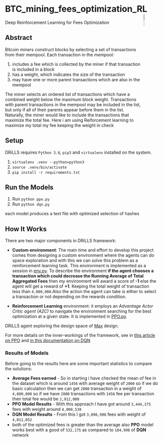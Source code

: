 # BTC_mining_fees_optimization_RL <img align="right" width="10%" src="https://s3.envato.com/files/230419052/preview.jpg">
Deep Reinforcement Learning for Fees Optimization

## Abstract

Bitcoin miners construct blocks by selecting a set of transactions from their mempool. Each transaction in the mempool: 

1. includes a fee which is collected by the miner if that transaction is included in a block 
2. has a weight, which indicates the size of the transaction 
3. may have one or more parent transactions which are also in the mempool 

The miner selects an ordered list of transactions which have a combined weight below the maximum block weight. Transactions with parent transactions in the mempool may be included in the list, but only if all of their parents appear before them in the list. Naturally, the miner would like to include the transactions that maximize the total fee.
Here i am using Reiforcement learning to maximize my total my fee keeping the weight in check


## Setup
DRiLLS requires `Python 3.6`, `pip3` and `virtualenv` installed on the system.

1. `virtualenv .venv --python=python3`
2. `source .venv/bin/activate`
3. `pip install -r requirements.txt`

## Run the Models

1. Run `python ppo.py `
2. Run `python dqn.py `

each model produces a text file with optimized selection of hashes

## How It Works
There are two major components in DRiLLS framework: 

* **Custom environment**: The main time and effort to develop this project comes from designing a custom environment where the agents can do space exploration and with this we can solve this problem as a reinforcement learning task. This environment is implemented as a session in [env.py](BTC_mining_fees_optimization_RL/env.py). To describe the environment **if the agent chooses a transaction which could decrease the Running Average of Total Aggregated Fees** then my environment will award a score of **-1** else the agent will get a reward of **+1**. Keeping the total weight of transaction less than `4,000,000`.Also the action the agent can take is either to select a transaction or not depending on the rewards condition.

* **Reinforcement Learning** environment: it employs an *Advantage Actor Critic agent (A2C)* to navigate the environment searching for the best optimization at a given state. It is implemented in [PPO.py](BTC_mining_fees_optimization_RL/PPO.py).

DRiLLS agent exploring the design space of [Max](https://github.com/lsils/benchmarks/blob/master/arithmetic/max.v) design.

For more details on the inner-workings of the framework, see in [this article on PPO](https://openai.com/blog/openai-baselines-ppo) and [in this documentation on DQN](https://pytorch.org/tutorials/intermediate/reinforcement_q_learning.html)

### Results of Models
Before going to the results here are some important statistics to compare the solutions:
* **Average Fees earned** - So in starting i have checked the mean of fee in the dataset which is around `1456` with average weight of `2000` so if we do basic calculation then we can get `2000` transaction in a weight of `4,000,000` so if we have `2000` transactions with `1456` fee per transaction then total fee would be `2,912,000` 
* **PPO Model Results** - With this approach I have got around `3,444,175` fees with weight around `4,000,538`
* **DQN Model Results** - From this I got `3,096,998` fees with weight of `4,011,052`
* both of the optimized fees is greater than the average also **PPO** model works best with a good of `532,175` as compared to `184,998` of **DQN** network


